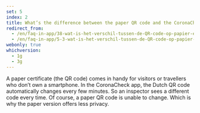 ```yaml
---
set: 5
index: 2
title: What’s the difference between the paper QR code and the CoronaCheck app?
redirect_from: 
  - /en/faq-in-app/38-wat-is-het-verschil-tussen-de-QR-code-op-papier-en-in-de-CoronaCheck-app
  - /en/faq-in-app/5-3-wat-is-het-verschil-tussen-de-QR-code-op-papier-en-in-de-CoronaCheck-app
webonly: true
whichversion:
  - 1g
  - 3g
---
```

A paper certificate (the QR code) comes in handy for visitors or travellers who don’t own a smartphone. In the CoronaCheck app, the Dutch QR code automatically changes every few minutes. So an inspector sees a different code every time. Of course, a paper QR code is unable to change. Which is why the paper version offers less privacy.
